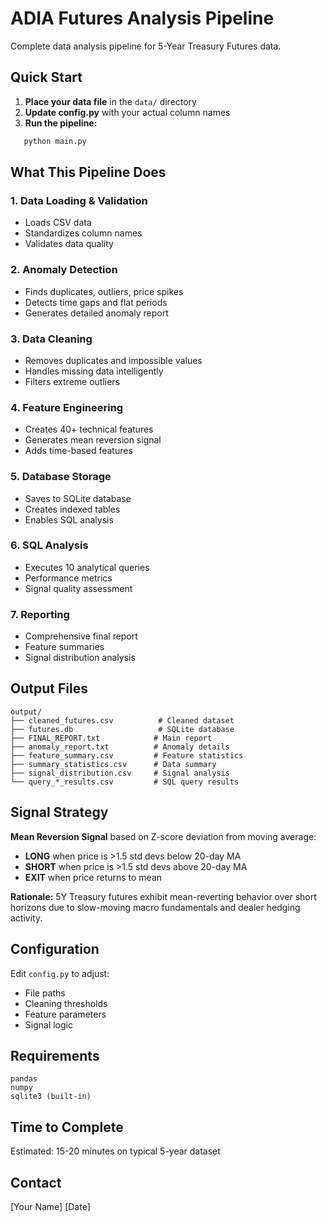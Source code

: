 # ADIA Futures Analysis Pipeline

Complete data analysis pipeline for 5-Year Treasury Futures data.

## Quick Start

1. **Place your data file** in the `data/` directory
2. **Update config.py** with your actual column names
3. **Run the pipeline:**
```bash
   python main.py
```

## What This Pipeline Does

### 1. Data Loading & Validation
- Loads CSV data
- Standardizes column names
- Validates data quality

### 2. Anomaly Detection
- Finds duplicates, outliers, price spikes
- Detects time gaps and flat periods
- Generates detailed anomaly report

### 3. Data Cleaning
- Removes duplicates and impossible values
- Handles missing data intelligently
- Filters extreme outliers

### 4. Feature Engineering
- Creates 40+ technical features
- Generates mean reversion signal
- Adds time-based features

### 5. Database Storage
- Saves to SQLite database
- Creates indexed tables
- Enables SQL analysis

### 6. SQL Analysis
- Executes 10 analytical queries
- Performance metrics
- Signal quality assessment

### 7. Reporting
- Comprehensive final report
- Feature summaries
- Signal distribution analysis

## Output Files
```
output/
├── cleaned_futures.csv          # Cleaned dataset
├── futures.db                   # SQLite database
├── FINAL_REPORT.txt            # Main report
├── anomaly_report.txt          # Anomaly details
├── feature_summary.csv         # Feature statistics
├── summary_statistics.csv      # Data summary
├── signal_distribution.csv     # Signal analysis
└── query_*_results.csv         # SQL query results
```

## Signal Strategy

**Mean Reversion Signal** based on Z-score deviation from moving average:
- **LONG** when price is >1.5 std devs below 20-day MA
- **SHORT** when price is >1.5 std devs above 20-day MA
- **EXIT** when price returns to mean

**Rationale:** 5Y Treasury futures exhibit mean-reverting behavior over short horizons due to slow-moving macro fundamentals and dealer hedging activity.

## Configuration

Edit `config.py` to adjust:
- File paths
- Cleaning thresholds
- Feature parameters
- Signal logic

## Requirements
```
pandas
numpy
sqlite3 (built-in)
```

## Time to Complete

Estimated: 15-20 minutes on typical 5-year dataset

## Contact

[Your Name]
[Date]